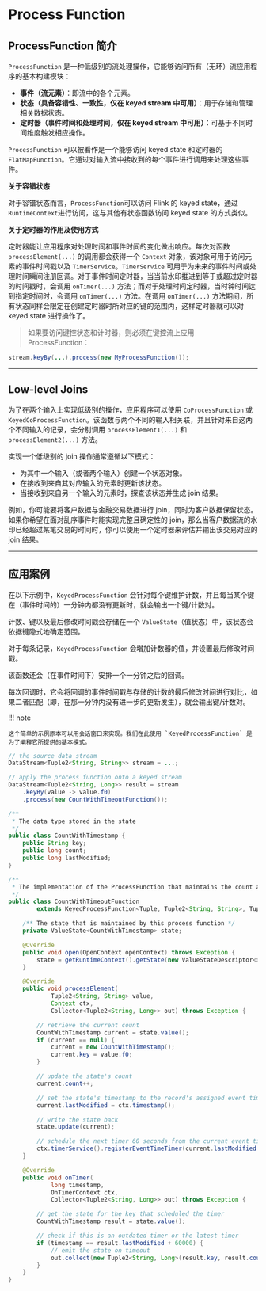 # Process Function

## ProcessFunction 简介

`ProcessFunction` 是一种低级别的流处理操作，它能够访问所有（无环）流应用程序的基本构建模块：

- **事件（流元素）**：即流中的各个元素。
- **状态（具备容错性、一致性，仅在 keyed stream 中可用）**：用于存储和管理相关数据状态。
- **定时器（事件时间和处理时间，仅在 keyed stream 中可用）**：可基于不同时间维度触发相应操作。

`ProcessFunction` 可以被看作是一个能够访问 keyed state 和定时器的 `FlatMapFunction`。它通过对输入流中接收到的每个事件进行调用来处理这些事件。

**关于容错状态**

对于容错状态而言，`ProcessFunction`可以访问 Flink 的 keyed state，通过`RuntimeContext`进行访问，这与其他有状态函数访问 keyed state 的方式类似。

**关于定时器的作用及使用方式**

定时器能让应用程序对处理时间和事件时间的变化做出响应。每次对函数 `processElement(...)` 的调用都会获得一个 `Context` 对象，该对象可用于访问元素的事件时间戳以及 `TimerService`。`TimerService` 可用于为未来的事件时间或处理时间瞬间注册回调。对于事件时间定时器，当当前水印推进到等于或超过定时器的时间戳时，会调用 `onTimer(...)` 方法；而对于处理时间定时器，当时钟时间达到指定时间时，会调用 `onTimer(...)` 方法。在调用 `onTimer(...)` 方法期间，所有状态同样会限定在创建定时器时所对应的键的范围内，这样定时器就可以对 keyed state 进行操作了。

> 如果要访问键控状态和计时器，则必须在键控流上应用 ProcessFunction：

```java
stream.keyBy(...).process(new MyProcessFunction());
```

---

## Low-level Joins

为了在两个输入上实现低级别的操作，应用程序可以使用 `CoProcessFunction` 或 `KeyedCoProcessFunction`。该函数与两个不同的输入相关联，并且针对来自这两个不同输入的记录，会分别调用 `processElement1(...)` 和 `processElement2(...)` 方法。

实现一个低级别的 join 操作通常遵循以下模式：

- 为其中一个输入（或者两个输入）创建一个状态对象。
- 在接收到来自其对应输入的元素时更新该状态。
- 当接收到来自另一个输入的元素时，探查该状态并生成 join 结果。

例如，你可能要将客户数据与金融交易数据进行 join，同时为客户数据保留状态。如果你希望在面对乱序事件时能实现完整且确定性的 join，那么当客户数据流的水印已经超过某笔交易的时间时，你可以使用一个定时器来评估并输出该交易对应的 join 结果。

---

## 应用案例

在以下示例中，`KeyedProcessFunction` 会针对每个键维护计数，并且每当某个键在（事件时间的）一分钟内都没有更新时，就会输出一个键/计数对。

计数、键以及最后修改时间戳会存储在一个 `ValueState`（值状态）中，该状态会依据键隐式地确定范围。

对于每条记录，`KeyedProcessFunction` 会增加计数器的值，并设置最后修改时间戳。

该函数还会（在事件时间下）安排一个一分钟之后的回调。

每次回调时，它会将回调的事件时间戳与存储的计数的最后修改时间进行对比，如果二者匹配（即，在那一分钟内没有进一步的更新发生），就会输出键/计数对。

!!! note

    这个简单的示例原本可以用会话窗口来实现。我们在此使用 `KeyedProcessFunction` 是为了阐释它所提供的基本模式。

```java
// the source data stream
DataStream<Tuple2<String, String>> stream = ...;

// apply the process function onto a keyed stream
DataStream<Tuple2<String, Long>> result = stream
    .keyBy(value -> value.f0)
    .process(new CountWithTimeoutFunction());

/**
 * The data type stored in the state
 */
public class CountWithTimestamp {
    public String key;
    public long count;
    public long lastModified;
}

/**
 * The implementation of the ProcessFunction that maintains the count and timeouts
 */
public class CountWithTimeoutFunction
        extends KeyedProcessFunction<Tuple, Tuple2<String, String>, Tuple2<String, Long>> {

    /** The state that is maintained by this process function */
    private ValueState<CountWithTimestamp> state;

    @Override
    public void open(OpenContext openContext) throws Exception {
        state = getRuntimeContext().getState(new ValueStateDescriptor<>("myState", CountWithTimestamp.class));
    }

    @Override
    public void processElement(
            Tuple2<String, String> value,
            Context ctx,
            Collector<Tuple2<String, Long>> out) throws Exception {

        // retrieve the current count
        CountWithTimestamp current = state.value();
        if (current == null) {
            current = new CountWithTimestamp();
            current.key = value.f0;
        }

        // update the state's count
        current.count++;

        // set the state's timestamp to the record's assigned event time timestamp
        current.lastModified = ctx.timestamp();

        // write the state back
        state.update(current);

        // schedule the next timer 60 seconds from the current event time
        ctx.timerService().registerEventTimeTimer(current.lastModified + 60000);
    }

    @Override
    public void onTimer(
            long timestamp,
            OnTimerContext ctx,
            Collector<Tuple2<String, Long>> out) throws Exception {

        // get the state for the key that scheduled the timer
        CountWithTimestamp result = state.value();

        // check if this is an outdated timer or the latest timer
        if (timestamp == result.lastModified + 60000) {
            // emit the state on timeout
            out.collect(new Tuple2<String, Long>(result.key, result.count));
        }
    }
}
```
